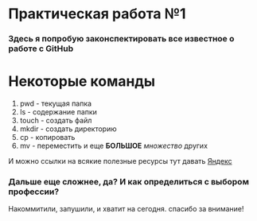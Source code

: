 # Практическая работа №1

### Здесь я попробую законспектировать все известное о работе с GitHub

# Некоторые команды
1. pwd - текущая папка  
2. ls - содержание папки  
3. touch - создать файл  
4. mkdir - создать директорию  
5. cp - копировать  
6. mv - переместить и еще __БОЛЬШОЕ__ _множество_ других  

И можно ссылки на всякие полезные ресурсы тут давать [Яндекс](https:/yandex.ru "Это поисковик!")

### Дальше еще сложнее, да? И как определиться с выбором профессии? 

Накоммитили, запушили, и хватит на сегодня. спасибо за внимание!